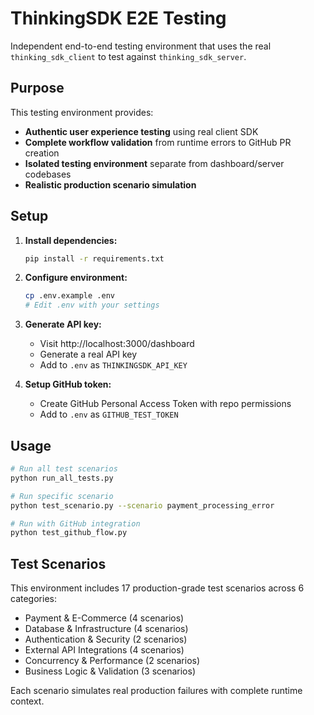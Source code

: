 # ThinkingSDK E2E Testing

Independent end-to-end testing environment that uses the real `thinking_sdk_client` to test against `thinking_sdk_server`.

## Purpose

This testing environment provides:
- **Authentic user experience testing** using real client SDK
- **Complete workflow validation** from runtime errors to GitHub PR creation
- **Isolated testing environment** separate from dashboard/server codebases
- **Realistic production scenario simulation**

## Setup

1. **Install dependencies:**
   ```bash
   pip install -r requirements.txt
   ```

2. **Configure environment:**
   ```bash
   cp .env.example .env
   # Edit .env with your settings
   ```

3. **Generate API key:**
   - Visit http://localhost:3000/dashboard
   - Generate a real API key
   - Add to `.env` as `THINKINGSDK_API_KEY`

4. **Setup GitHub token:**
   - Create GitHub Personal Access Token with repo permissions
   - Add to `.env` as `GITHUB_TEST_TOKEN`

## Usage

```bash
# Run all test scenarios
python run_all_tests.py

# Run specific scenario
python test_scenario.py --scenario payment_processing_error

# Run with GitHub integration
python test_github_flow.py
```

## Test Scenarios

This environment includes 17 production-grade test scenarios across 6 categories:
- Payment & E-Commerce (4 scenarios)
- Database & Infrastructure (4 scenarios) 
- Authentication & Security (2 scenarios)
- External API Integrations (4 scenarios)
- Concurrency & Performance (2 scenarios)
- Business Logic & Validation (3 scenarios)

Each scenario simulates real production failures with complete runtime context.
